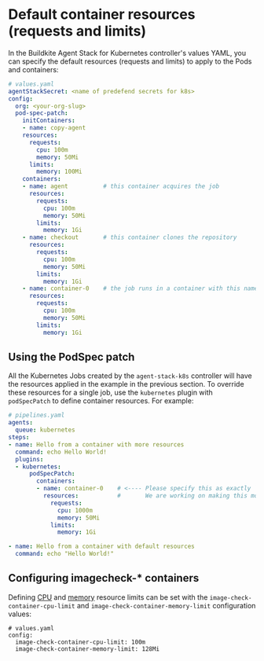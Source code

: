 # Default container resources (requests and limits)

In the Buildkite Agent Stack for Kubernetes controller's values YAML, you can specify the default resources (requests and limits) to apply to the Pods and containers:

```yaml
# values.yaml
agentStackSecret: <name of predefend secrets for k8s>
config:
  org: <your-org-slug>
  pod-spec-patch:
    initContainers:
    - name: copy-agent
    resources:
      requests:
        cpu: 100m
        memory: 50Mi
      limits:
        memory: 100Mi
    containers:
    - name: agent          # this container acquires the job
      resources:
        requests:
          cpu: 100m
          memory: 50Mi
        limits:
          memory: 1Gi
    - name: checkout       # this container clones the repository
      resources:
        requests:
          cpu: 100m
          memory: 50Mi
        limits:
          memory: 1Gi
    - name: container-0    # the job runs in a container with this name by default
      resources:
        requests:
          cpu: 100m
          memory: 50Mi
        limits:
          memory: 1Gi
```

## Using the PodSpec patch

All the Kubernetes Jobs created by the `agent-stack-k8s` controller will have the resources applied in the example in the previous section. To override these resources for a single job, use the `kubernetes` plugin with `podSpecPatch` to define container resources. For example:

```yaml
# pipelines.yaml
agents:
  queue: kubernetes
steps:
- name: Hello from a container with more resources
  command: echo Hello World!
  plugins:
  - kubernetes:
      podSpecPatch:
        containers:
        - name: container-0    # <---- Please specify this as exactly `container-0`.
          resources:           #       We are working on making this more ergonomic
            requests:
              cpu: 1000m
              memory: 50Mi
            limits:
              memory: 1Gi

- name: Hello from a container with default resources
  command: echo "Hello World!"
```

## Configuring imagecheck-* containers

Defining [CPU](https://kubernetes.io/docs/tasks/configure-pod-container/assign-cpu-resource/#cpu-units) and [memory](https://kubernetes.io/docs/tasks/configure-pod-container/assign-memory-resource/#memory-units) resource limits can be set with the `image-check-container-cpu-limit` and `image-check-container-memory-limit` configuration values:

```
# values.yaml
config:
  image-check-container-cpu-limit: 100m
  image-check-container-memory-limit: 128Mi
```
